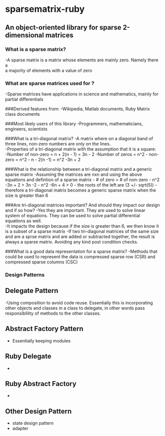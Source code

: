 # sparsematrix-ruby
## An object-oriented library for sparse 2-dimensional matrices

### What is a sparse matrix?
-A sparse matrix is a matrix whose elements are mainly zero. Namely there a <br>
a majority of elements with a value of zero <br>

### What are sparse matrices used for ?
-Sparse matrices have applications in science and mathematics, mainly for <br>
partial differentials

###Derived features from:
-Wikipedia, Matlab documents, Ruby Matrix class documents <br>

###Most likely users of this library
-Programmers, mathematicians, engineers, scientists <br>

###What is a tri-diagonal matrix?
-A matrix where on a diagonal band of three lines, non-zero numbers are only on the lines. <br>
-Properties of a tri-diagonal matrix with the assumption that it is a square: <br>
	-Number of non-zero = n + 2(n - 1) = 3n - 2
	-Number of zeros = n^2 - non-zero = n^2 - n - 2(n -1) = n^2 -3n + 2

###What is the relationship between a tri-diagonal matrix and a generic sparse matrix
-Assuming the matrices are nxn and using the above equations and defintion of a sparse matrix
	- # of zero > # of non-zero
	- n^2 -3n + 2 > 3n -2
	- n^2 -6n + 4 > 0
	- the roots of the left are (3 +/- sqrt(5))
	- therefore a tri-diagonal matrix becomes a generic sparse matrix when the size is greater than 6

###Are tri-diagonal matrices important? And should they impact our design and if so how?
-Yes they are important. They are used to solve linear system of equations. They can be used to solve partial differential equations as well. <br>
-It impacts the design because if the size is greater than 6, we then know it is a subset of a sparse matrix
-If two tri-diagonal matrices of the same size and are a sprse matrix and are added or subtracted together,
the result is always a sparse matrix. Avoiding any kind post condition checks.

###What is a good data representation for a sparse matrix?
-Methods that could be used to represent the data is compressed sparse row (CSR) and compressed sparse columns (CSC) <br>

### Design Patterns

## Delegate Pattern
-Using composition to avoid code reuse. Essentially this is incorporating other objects and classes in a class to delegate, in other words pass responsiblility of methods to the other classes.

## Abstract Factory Pattern
- Essentially keeping modules

## Ruby Delegate
-

## Ruby Abstract Factory
-

## Other Design Pattern
- state design pattern
- adapter
